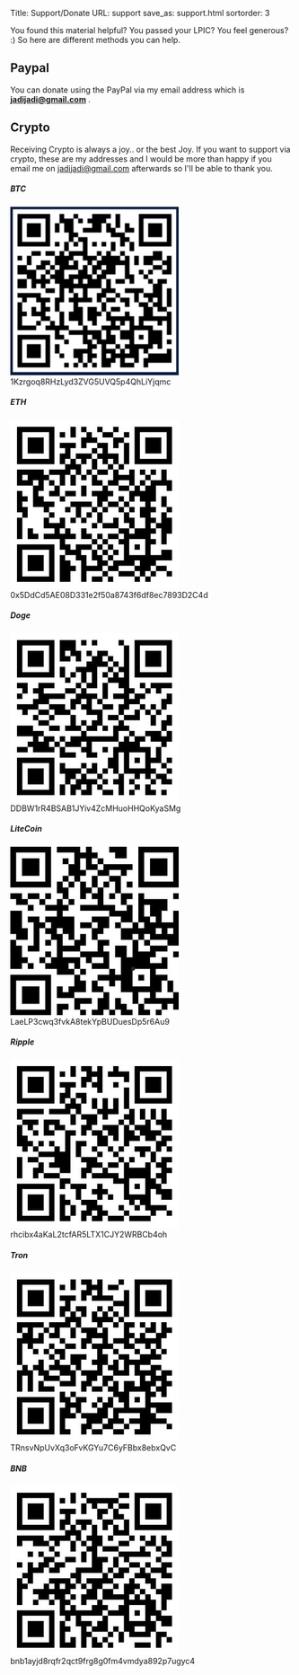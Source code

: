 Title: Support/Donate
URL: support
save_as: support.html
sortorder: 3

You found this material helpful? You passed your LPIC? You feel generous? :) So here are different methods you can help.

## Paypal
You can donate using the PayPal via my email address which is **jadijadi@gmail.com** .

## Crypto

Receiving Crypto is always a joy.. or the best Joy. If you want to support via crypto, these are my addresses and I would be more than happy if you email me on jadijadi@gmail.com afterwards so I'll be able to thank you.

##### BTC
![](images/crypto/jadi_bitcoin.png)
1Kzrgoq8RHzLyd3ZVG5UVQ5p4QhLiYjqmc 
##### ETH
![](images/crypto/eth.jpg)
0x5DdCd5AE08D331e2f50a8743f6df8ec7893D2C4d
##### Doge
![](images/crypto/doge.jpg)
DDBW1rR4BSAB1JYiv4ZcMHuoHHQoKyaSMg
##### LiteCoin
![](images/crypto/litecoin-2.jpg)
LaeLP3cwq3fvkA8tekYpBUDuesDp5r6Au9
##### Ripple
![](images/crypto/xrp.jpg)
rhcibx4aKaL2tcfAR5LTX1CJY2WRBCb4oh
##### Tron
![](images/crypto/tron.jpg)
TRnsvNpUvXq3oFvKGYu7C6yFBbx8ebxQvC
##### BNB
![](images/crypto/bnb.jpg)
bnb1ayjd8rqfr2qct9frg8g0fm4vmdya892p7ugyc4
